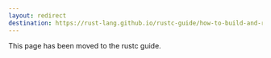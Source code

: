 ```yaml
---
layout: redirect
destination: https://rust-lang.github.io/rustc-guide/how-to-build-and-run.html
---
```


This page has been moved to the rustc guide.
